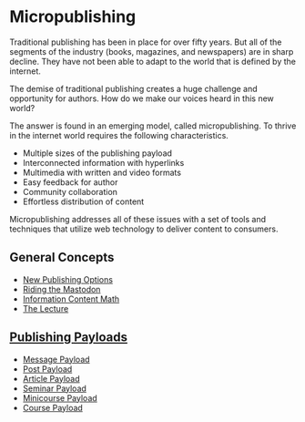 # Micropublishing

Traditional publishing has been in place for over fifty years.  But all of the segments of the
industry (books, magazines, and newspapers) are in sharp decline.  They have not been able to 
adapt to the world that is defined by the internet.

The demise of traditional publishing creates a huge challenge and opportunity for authors.  How
do we make our voices heard in this new world?

The answer is found in an emerging model, called micropublishing.  To thrive in the internet world
requires the following characteristics.

* Multiple sizes of the publishing payload
* Interconnected information with hyperlinks
* Multimedia with written and video formats
* Easy feedback for author
* Community collaboration
* Effortless distribution of content

Micropublishing addresses all of these issues with a set of tools and techniques that utilize 
web technology to deliver content to consumers.

## General Concepts

* [New Publishing Options](micropub-NewPublishing)
* [Riding the Mastodon](micropub-Mastodon)
* [Information Content Math](micropub-InfoContent)
* [The Lecture](micropub-Lecture)


## [Publishing Payloads](micropub-Payload)

* [Message Payload](micropub-Message)
* [Post Payload](micropub-Post)
* [Article Payload](micropub-Article)
* [Seminar Payload](micropub-Seminar)
* [Minicourse Payload](micropub-Minicourse)
* [Course Payload](micropub-Course)
